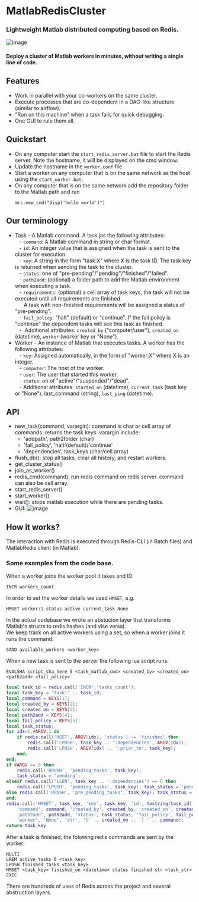 # MatlabRedisCluster
### Lightweight Matlab distributed computing based on Redis.  
![image](https://user-images.githubusercontent.com/50057077/117539282-9c1d5500-b012-11eb-8eb6-46e1788164a4.png)
#### Deploy a cluster of Matlab workers in minutes, without writing a single line of code.  

## Features
- Work in parallel with your co-workers on the same cluster.
- Execute processes that are co-dependent in a DAG-like structure (similar to airflow).
- "Run on this machine" when a task fails for quick debugging.
- One GUI to rule them all.

## Quickstart  
- On any computer start the `start_redis_server.bat` file to start the Redis server. Note the hostname, it will be displayed on the cmd window.  
- Update the hostname in the `worker.conf` file.  
- Start a worker on any computer that is on the same network as the host using the `start_worker.bat`.
- On any computer that is on the same network add the repository folder to the Matlab path and run 
   ```
   mrc.new_cmd("disp('hello world')")
   ```

## Our terminology
- Task - A Matlab command. A task jas the following attributes:  
   - `command`: A Matlab command in string or char format.  
   - `id`: An integer value that is assigned when the task is sent to the cluster for execution.  
   - `key`: A string in the form "task:X" where X is the task ID. The task key is returned when sending the task to the cluster.  
   - `status`: one of "pre-pending"/"pending"/"finished"/"failed".  
   - `path2add`: (optional) a folder path to add the Matlab environment when executing a task.  
   - `requirements`: (optional) a cell array of task keys, the task will not be executed until all requirements are finished.    
      A task with non-finished requirements will be assigned a status of "pre-pending".   
   - `fail_policy`: "halt" (default) or "continue". If the fail policy is "continue" the dependent tasks will see this task as finished.     
   -  Additional attributes: `created_by` ("computer/user"), `created_on` (datetime), `worker` (worker key or "None").    
- Worker - An instance of Matlab that executes tasks. A worker has the following attributes:  
   - `key`: Assigned automatically, in the form of "worker:X" where X is an integer.  
   - `computer`: The host of the worker.  
   - `user`: The user that started this worker.  
   - `status`: on of "active"/"suspended"/"dead".   
   - Additional attributes: `started_on` (datetime), `current_task` (task key or "None"), last_command (string), `last_ping` (datetime).    
## API
* new_task(command, varargin): command is char or cell array of commands. returns the task keys. varargin include:
   * 'addpath', path2folder (char)
   * 'fail_policy', 'halt'(default)/'continue'
   * 'dependencies', task_keys (char/cell array)
* flush_db(): stop all tasks, clear all history, and restart workers.            
* get_cluster_status()  
* join_as_worker()      
* redis_cmd(command): run redis command on redis server. command can also be cell array. 
* start_redis_server()
* start_worker()
* wait(): stops matlab execution while there are pending tasks.
* GUI:
![image](https://user-images.githubusercontent.com/50057077/112982622-59d83c80-9165-11eb-97e1-ed2957179e03.png)
   
## How it works?
The interaction with Redis is executed through Redis-CLI (in Batch files) and MatlabRedis client (in Matlab).    
### Some examples from the code base.  
When a worker joins the worker pool it takes and ID:   
```redis
INCR workers_count
```
In order to set the worker details we used `HMSET`, e.g.
```redis
HMSET worker:1 status active current_task None
```
In the actual codebase we wrote an abstucion layer that transforms Matlab's structs to redis hashes (and vise versa).  
We keep track on all active workers using a set, so when a worker joins it runs the command:
```redis
SADD available_workers <worker_key>
```
  
When a new task is sent to the server the following lua script runs:  
```redis
EVALSHA script_sha_here 5 <task_matlab_cmd> <created_by> <created_on> <path2add> <fail_policy>
```
```lua
local task_id = redis.call('INCR','tasks_count'); 
local task_key = 'task:' .. task_id;
local command = KEYS[1];
local created_by = KEYS[2];
local created_on = KEYS[3];
local path2add = KEYS[4];
local fail_policy = KEYS[5];
local task_status; 
for idx=1,#ARGV,1 do 
    if redis.call('HGET', ARGV[idx], 'status') ~= 'finished' then 
        redis.call('LPUSH', task_key .. ':dependencies', ARGV[idx]); 
        redis.call('LPUSH', ARGV[idx] .. ':prior_to', task_key);
    end; 
end; 
if #ARGV == 0 then 
    redis.call('RPUSH', 'pending_tasks', task_key);
    task_status = 'pending';
elseif redis.call('LLEN', task_key .. ':dependencies') == 0 then 
    redis.call('LPUSH', 'pending_tasks', task_key); task_status = 'pending'; 
else redis.call('RPUSH', 'pre_pending_tasks', task_key); task_status = 'pre_pending'; 
end;
redis.call('HMSET', task_key, 'key', task_key, 'id', tostring(task_id),
    'command', command, 'created_by', created_by, 'created_on', created_on,
    'path2add', path2add, 'status', task_status, 'fail_policy', fail_policy,
    'worker', 'None', 'str', '[' .. created_on .. '] ' .. command); 
return task_key
```

After a task is finished, the folowing redis commands are sent by the worker:  
```redis
MULTI
LREM active_tasks 0 <task_key>
LPUSH finished_tasks <task_key>
HMSET <task_key> finished_on <datetime> status finished str <task_str>
EXEC
```

There are hundreds of uses of Redis across the project and several abstruction layers.
